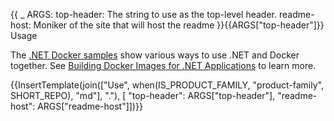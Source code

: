 {{
    _ ARGS:
      top-header: The string to use as the top-level header.
      readme-host: Moniker of the site that will host the readme
}}{{ARGS["top-header"]}} Usage

The [.NET Docker samples](https://github.com/dotnet/dotnet-docker/blob/main/samples/README.md) show various ways to use .NET and Docker together. See [Building Docker Images for .NET Applications](https://docs.microsoft.com/dotnet/core/docker/building-net-docker-images) to learn more.

{{InsertTemplate(join(["Use", when(IS_PRODUCT_FAMILY, "product-family", SHORT_REPO), "md"], "."),
  [ "top-header": ARGS["top-header"], "readme-host": ARGS["readme-host"]])}}
